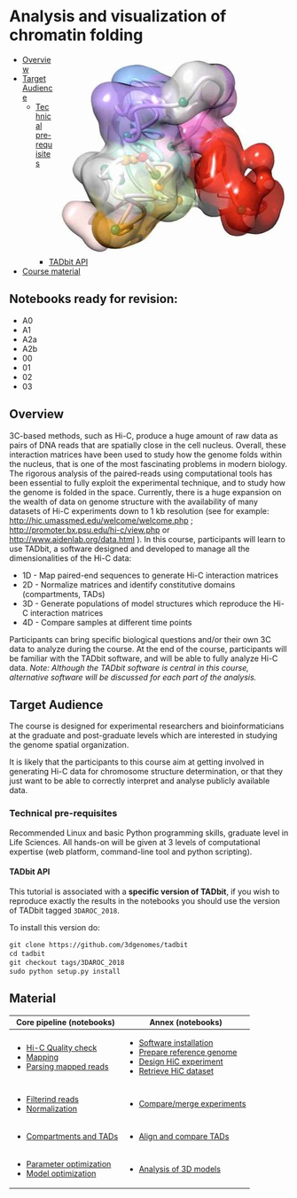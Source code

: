 # Analysis and visualization of chromatin folding

<p>
<img align="right" src=/Documents/Logo/Foto-DNA_MMarti_0.jpg?raw=True>

- [Overview](#overview)
- [Target Audience](#target-audience)
  - [Technical pre-requisites](#technical-pre-requisites)
    - [TADbit API](#tadbit-api)
- [Course material](#course-material)

## Notebooks ready for revision:

 - A0
 - A1
 - A2a
 - A2b
 - 00
 - 01
 - 02
 - 03


## Overview

3C-based methods, such as Hi-C, produce a huge amount of raw data as pairs of DNA reads that are spatially close in the cell nucleus. Overall, these interaction matrices have been used to study how the genome folds within the nucleus, that is one of the most fascinating problems in modern biology. The rigorous analysis of the paired-reads using computational tools has been essential to fully exploit the experimental technique, and to study how the genome is folded in the space. Currently, there is a huge expansion on the wealth of data on genome structure with the availability of many datasets of Hi-C experiments down to 1 kb resolution (see for example: http://hic.umassmed.edu/welcome/welcome.php ; http://promoter.bx.psu.edu/hi-c/view.php or http://www.aidenlab.org/data.html ). In this course, participants will learn to use TADbit, a software designed and developed to manage all the dimensionalities of the Hi-C data:
</p>

 - 1D - Map paired-end sequences to generate Hi-C interaction matrices
 - 2D - Normalize matrices and identify constitutive domains (compartments, TADs)
 - 3D - Generate populations of model structures which reproduce the Hi-C interaction matrices
 - 4D - Compare samples at different time points

Participants can bring specific biological questions and/or their own 3C data to analyze during the course. At the end of the course, participants will be familiar with the TADbit software, and will be able to fully analyze Hi-C data. *Note: Although the TADbit software is central in this course, alternative software will be discussed for each part of the analysis.*

## Target Audience

The course is designed for experimental researchers and bioinformaticians at the graduate and post-graduate levels which are interested in studying the genome spatial organization. 

It is likely that the participants to this course aim at getting involved in generating Hi-C data for  chromosome structure determination, or that they just want to be able to correctly interpret and analyse publicly available data.

### Technical pre-requisites

Recommended Linux and basic Python programming skills, graduate level in Life Sciences. All hands-on will be given at 3 levels of computational expertise (web platform, command-line tool and python scripting).

#### TADbit API

This tutorial is associated with a __specific version of TADbit__, if you wish to reproduce exactly the results in the notebooks you should use the version of TADbit tagged `3DAROC_2018`.

To install this version do:

    git clone https://github.com/3dgenomes/tadbit
    cd tadbit
    git checkout tags/3DAROC_2018
    sudo python setup.py install

## Material

| Core pipeline (notebooks)               | Annex (notebooks)                 |
|-------------------------|------------|
|<ul><li>[Hi-C Quality check](/Notebooks/00-Hi-C%20quality%20check.ipynb)</li><li>[Mapping](/Notebooks/01-Mapping.ipynb)</li><li>[Parsing mapped reads](/Notebooks/02-Parsing%20mapped%20reads.ipynb)</li></ul> | <ul><li>[Software installation](/Notebooks/A0-Preparing%20your%20computer%20for%20HiC%20data%20analysis.ipynb)</li><li>[Prepare reference genome](/Notebooks/A1-Preparation%20reference%20genome.ipynb)</li><li>[Design HiC experiment](/Notebooks/A2a-Design%20HiC%20experiment.ipynb)</li><li>[Retrieve HiC dataset](/Notebooks/A2b-Retrieve%20published%20HiC%20dataset.ipynb)</li></ul> |
| <ul><li>[Filterind reads](/Notebooks/03-Filtering%20mapped%20reads.ipynb)</li><li>[Normalization](Notebooks/04-Bin-filtering%20and%20normalization.ipynb)</li></ul> | <ul><li>[Compare/merge experiments](/Notebooks/A3-Compare%20and%20merge%20Hi-C%20experiments.ipynb)</li></ul> |
| <ul><li>[Compartments and TADs](/Notebooks/05-Compartments%20and%20TADs.ipynb)</li></ul> | <ul><li>[Align and compare TADs](/Notebooks/A4-Align%20and%20compare%20TADs.ipynb)</li></ul> |
| <ul><li>[Parameter optimization](/Notebooks/06a-Modeling%20-%20parameter%20optimization.ipynb)</li><li>[Model optimization](/Notebooks/06b-Modeling%20-%20model%20optimization.ipynb)</li></ul> | <ul><li>[Analysis of 3D models](/Notebooks/A5-Modeling%20-%20analysis%20of%203D%20models.ipynb)</li></ul> |
